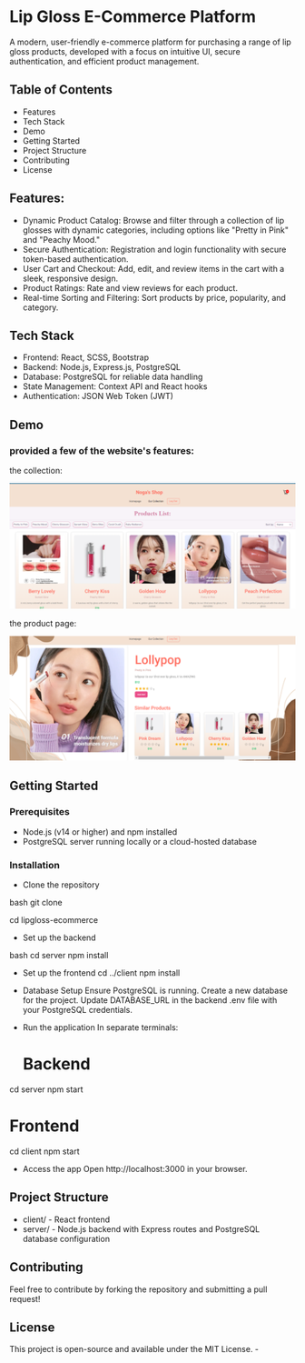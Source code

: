 # Lip Gloss E-Commerce Platform
A modern, user-friendly e-commerce platform for purchasing a range of lip gloss products, developed with a focus on intuitive UI, secure authentication, and efficient product management.

## Table of Contents
  - Features
  - Tech Stack
  - Demo
  - Getting Started
  - Project Structure
  - Contributing
  - License


## Features:

  - Dynamic Product Catalog: Browse and filter through a collection of lip glosses with dynamic categories, including options like "Pretty in Pink" and "Peachy Mood."
  - Secure Authentication: Registration and login functionality with secure token-based authentication.
  - User Cart and Checkout: Add, edit, and review items in the cart with a sleek, responsive design.
  - Product Ratings: Rate and view reviews for each product.
  - Real-time Sorting and Filtering: Sort products by price, popularity, and category.

## Tech Stack
  - Frontend: React, SCSS, Bootstrap
  - Backend: Node.js, Express.js, PostgreSQL
  - Database: PostgreSQL for reliable data handling
  - State Management: Context API and React hooks
  - Authentication: JSON Web Token (JWT)

## Demo

### provided a few of the website's features:

the collection: 

![image of the screen](/demo/product-preview.png)

the product page: 

![image of the screen](/demo/product-page.png)
## Getting Started
### Prerequisites
  - Node.js (v14 or higher) and npm installed
  - PostgreSQL server running locally or a cloud-hosted database
### Installation
  - Clone the repository

bash
git clone

cd lipgloss-ecommerce

  - Set up the backend

bash
cd server
npm install

  - Set up the frontend
cd ../client
npm install

  - Database Setup
Ensure PostgreSQL is running.
Create a new database for the project.
Update DATABASE_URL in the backend .env file with your PostgreSQL credentials.

  - Run the application
    In separate terminals:
    # Backend
cd server
npm start
  # Frontend
cd client
npm start

  - Access the app Open http://localhost:3000 in your browser.

## Project Structure
  - client/ - React frontend
  - server/ - Node.js backend with Express routes and PostgreSQL database configuration

## Contributing
Feel free to contribute by forking the repository and submitting a pull request!

## License
This project is open-source and available under the MIT License.  - 
